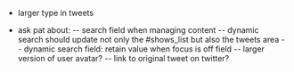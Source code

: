 - larger type in tweets

- ask pat about:
-- search field when managing content
-- dynamic search should update not only the #shows_list but also the tweets area
-- dynamic search field: retain value when focus is off field
-- larger version of user avatar?
-- link to original tweet on twitter?
